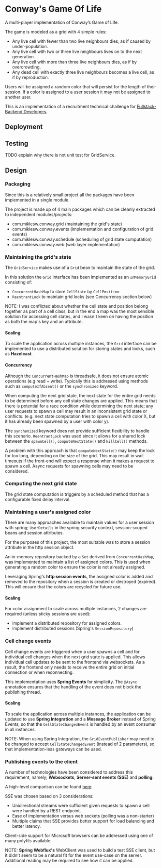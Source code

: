 # Conway's Game Of Life

A multi-player implementation of Conway’s Game of Life. 

The game is modeled as a grid with 4 simple rules:

- Any live cell with fewer than two live neighbours dies, as if caused by under-population.
- Any live cell with two or three live neighbours lives on to the next generation.
- Any live cell with more than three live neighbours dies, as if by overcrowding.
- Any dead cell with exactly three live neighbours becomes a live cell, as if by reproduction.

Users will be assigned a random color that will persist for the length of their session. If a color is assigned to a user session it may not be assigned to another user.

This is an implementation of a recruitment technical challenge for [Fullstack-Backend Developers](https://hackmd.io/s/SyXikdg_g#Full-Stack--Backend-Developer--Eng-Manager).


## Deployment

## Testing

TODO explain why there is not unit test for GridService. 

## Design 

### Packaging

Since this is a relatively small project all the packages have been implemented in a single module. 

The project is made up of 4 main packages which can be cleanly extracted to independent modules/projects:

- com.miklesw.conway.grid (maintaining the grid's state)
- com.miklesw.conway.events (implementation and configuration of grid events)
- com.miklesw.conway.schedule (scheduling of grid state computation)
- com.miklesw.conway.web (web layer implementation)


### Maintaining the grid's state
The `GridService` makes use of a `Grid` bean to maintain the state of the grid. 

In this solution the `Grid` interface has been implemented as an `InMemoryGrid` consisting of:
 - `ConcurrentHashMap` to store `CellState` by `CellPosition` 
 - `ReentrantLock` to maintain grid locks (see Concurrency section below)

NOTE: I was conflicted about whether the cell state and position belong together as part of a cell class, but in the end a map was the most sensible solution for accessing cell states, and I wasn't keen on having the position as both the map's key and an attribute.

#### Scaling
To scale the application across multiple instances, the `Grid` interface can be implemented to use a distributed solution for storing states and locks, such as **Hazelcast**.

#### Concurrency

Although the `ConcurrentHashMap` is threadsafe, it does not ensure atomic operations (e.g read + write). Typically this is addressed using methods such as `computeIfAbsent()` or the `synchronized` keyword.

When computing the next grid state, the next state for the entire grid needs to be determined before any cell state changes are applied. This means that there is potential for a race condition while determining the next state; any user requests to spawn a cell may result in an inconsistent grid state or conflicts. (e.g. next state computation tries to spawn a cell with color X, but it has already been spawned by a user with color y).

The `synchonized` keyword does not provide sufficient flexibility to handle this scenario. `ReentrantLock` was used since it allows for a shared lock between the `spawnCell()`, `computeNextState()` and `killCell()` methods.

A problem with this approach is that `computeNextState()` may keep the lock for too long, depending on the size of the grid. This may result in wait timeouts if the front-end will expect a response when it makes a request to spawn a cell. Async requests for spawning cells may need to be considered.

### Computing the next grid state

The grid state computation is triggers by a scheduled method that has a configurable fixed delay interval.

### Maintaining a user's assigned color 

There are many approaches available to maintain values for a user session with spring; `UserDetails` in the spring security context, session-scoped beans and session attributes.

For the purposes of this project, the most suitable was to store a session attribute in the http session object. 

An in-memory repository backed by a `Set` derived from `ConcurrentHashMap`, was implemented to maintain a list of assigned colors. This is used when generating a random color to ensure the color is not already assigned.

Leveraging Spring's **http session events**, the assigned color is added and removed to the repository when a session is created or destroyed (expired). This will ensure that the colors are recycled for future use.

#### Scaling

For color assignment to scale across multiple instances, 2 changes are required (unless sticky sessions are used):

- Implement a distributed repository for assigned colors.
- Implement distributed sessions (Spring's `SessionRepository`)

### Cell change events

Cell change events are triggered when a user spawns a cell and for individual cell changes when the next grid state is applied. This allows individual cell updates to be sent to the frontend via websockets. As a result, the frontend only needs to receive the entire grid on initial connection or when reconnecting.

This implementation uses **Spring Events** for simplicity. The `@Async` annotation ensures that the handling of the event does not block the publishing thread.

#### Scaling
To scale the application across multiple instances, the application can be updated to use **Spring Integration** and a **Message Broker** instead of Spring Events, so that the `CellStateChangedEvent` is handled by an event consumer in all instances.

NOTE: When using Spring Integration, the `GridEventPublisher` may need to be changed to accept `CellStateChangedEvent` (instead of 2 parameters), so that implementation-less gateways can be used.

### Publishing events to the client

A number of technologies have been considered to address this requirement, namely; **Websockets**, **Server-sent events (SSE)** and **polling**. 

A high-level comparison can be found [here](https://image.slidesharecdn.com/2015-06-22parisjswebsocketvsssev2-150624185438-lva1-app6891/95/websocket-vs-sse-parisjs-240615-11-638.jpg?cb=1435172291)

SSE was chosen based on 3 considerations:
- Unidirectional streams were sufficient given requests to spawn a cell were handled by a REST endpoint.
- Ease of implementation versus web sockets (polling was a non-starter)
- Multiple claims that SSE provides better support for load balancing and better latency.

Client-side support for Microsoft browsers can be addressed using one of many polyfils available.

NOTE: **Spring Webflux's** WebClient was used to build a test SSE client, but it didn't seem to be a natural fit for the event use-case on the server. Additional reading may be required to see how it can be applied.